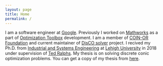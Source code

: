 ```yaml
---
layout: page
title: Home
permalink: /
---
```


I am a software engineer at [Google][google]. Previously I worked on
[Mathworks][mathworks] as a part of [Optimization Toolbox][optim-toolbox]
development. I am a member of [COIN-OR Foundation][coin-or-mainpage] and current
maintainer of [DisCO solver][disco-git] project. I recived my Ph.D. from
[Industrial and Systems Engineering][ise-lehigh] at [Lehigh University][lehigh]
in 2018 under supervision of [Ted Ralphs][ted-mainpage]. My thesis is on
solving discrete conic optimization problems. You can get a copy of my thesis
from [here][phd-thesis].

[lehigh]: http://lehigh.edu
[comp-theory]: https://en.wikipedia.org/wiki/Computability_theory
[github-aykut]: https://github.com/aykutbulut
[ted-mainpage]: http://coral.ie.lehigh.edu/~ted/
[mathworks]: https://www.mathworks.com/
[optim-toolbox]: https://www.mathworks.com/products/optimization.html
[google]: https://www.google.com/
[coin-or-mainpage]: https://www.coin-or.org/
[coin-or-git]: https://github.com/coin-or
[aykut-git]: https://github.com/aykutbulut
[disco-git]: https://github.com/coin-or/DisCO
[ise-lehigh]: https://ise.lehigh.edu/
[coral-mainpage]: http://coral.ise.lehigh.edu/
[phd-thesis]: https://preserve.lehigh.edu/etd/2981/
